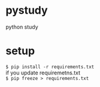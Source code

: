 # pystudy
python study

# setup
```$ pip install -r requirements.txt```  
if you update requiremetns.txt  
```$ pip freeze > requirements.txt```